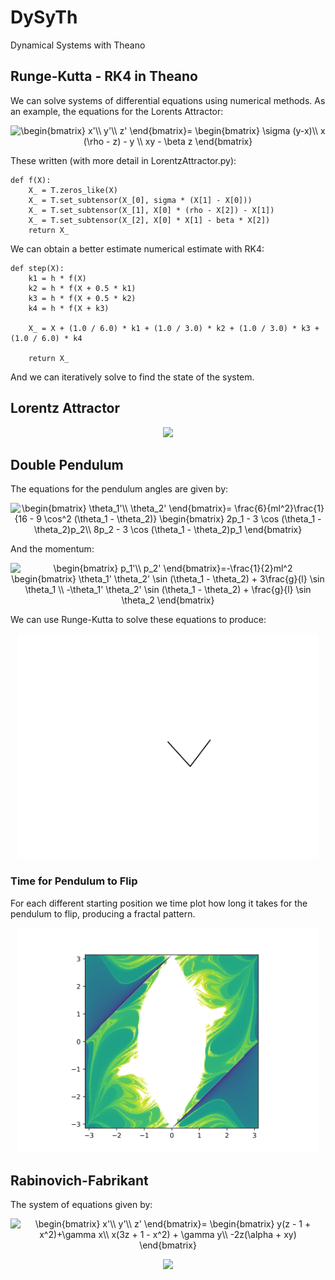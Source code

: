# DySyTh
Dynamical Systems with Theano

## Runge-Kutta - RK4 in Theano
We can solve systems of differential equations using numerical methods. As an example, the equations for the Lorents Attractor:

<p align="center"><img src="https://latex.codecogs.com/gif.latex?\begin{bmatrix}&space;x'\\&space;y'\\&space;z'&space;\end{bmatrix}=&space;\begin{bmatrix}&space;\sigma&space;(y-x)\\&space;x&space;(\rho&space;-&space;z)&space;-&space;y&space;\\&space;xy&space;-&space;\beta&space;z&space;\end{bmatrix}" title="\begin{bmatrix} x'\\ y'\\ z' \end{bmatrix}= \begin{bmatrix} \sigma (y-x)\\ x (\rho - z) - y \\ xy - \beta z \end{bmatrix}" /></p>

These written (with more detail in LorentzAttractor.py):
```
def f(X):
    X_ = T.zeros_like(X)
    X_ = T.set_subtensor(X_[0], sigma * (X[1] - X[0]))
    X_ = T.set_subtensor(X_[1], X[0] * (rho - X[2]) - X[1])
    X_ = T.set_subtensor(X_[2], X[0] * X[1] - beta * X[2])
    return X_
```

We can obtain a better estimate numerical estimate with RK4:
```
def step(X):
    k1 = h * f(X)
    k2 = h * f(X + 0.5 * k1)
    k3 = h * f(X + 0.5 * k2)
    k4 = h * f(X + k3)

    X_ = X + (1.0 / 6.0) * k1 + (1.0 / 3.0) * k2 + (1.0 / 3.0) * k3 + (1.0 / 6.0) * k4

    return X_
```

And we can iteratively solve to find the state of the system.

## Lorentz Attractor
<p align="center">
  <img src="https://github.com/JamesUnicomb/DySyTh/blob/master/LorenzAttractor/LorenzAttractor.gif" width="640" />
</p>


## Double Pendulum
The equations for the pendulum angles are given by:
<p align="center">
  <img src="https://latex.codecogs.com/gif.latex?\begin{bmatrix}&space;\theta_1'\\&space;\theta_2'&space;\end{bmatrix}=&space;\frac{6}{ml^2}\frac{1}{16&space;-&space;9&space;\cos^2&space;(\theta_1&space;-&space;\theta_2)}&space;\begin{bmatrix}&space;2p_1&space;-&space;3&space;\cos&space;(\theta_1&space;-&space;\theta_2)p_2\\&space;8p_2&space;-&space;3&space;\cos&space;(\theta_1&space;-&space;\theta_2)p_1&space;\end{bmatrix}" title="\begin{bmatrix} \theta_1'\\ \theta_2' \end{bmatrix}= \frac{6}{ml^2}\frac{1}{16 - 9 \cos^2 (\theta_1 - \theta_2)} \begin{bmatrix} 2p_1 - 3 \cos (\theta_1 - \theta_2)p_2\\ 8p_2 - 3 \cos (\theta_1 - \theta_2)p_1 \end{bmatrix}" />
</p>

And the momentum:
<p align="center">
  <img src="https://latex.codecogs.com/gif.latex?\begin{bmatrix}&space;p_1'\\&space;p_2'&space;\end{bmatrix}=-\frac{1}{2}ml^2&space;\begin{bmatrix}&space;\theta_1'&space;\theta_2'&space;\sin&space;(\theta_1&space;-&space;\theta_2)&space;&plus;&space;3\frac{g}{l}&space;\sin&space;\theta_1&space;\\&space;-\theta_1'&space;\theta_2'&space;\sin&space;(\theta_1&space;-&space;\theta_2)&space;&plus;&space;\frac{g}{l}&space;\sin&space;\theta_2&space;\end{bmatrix}" title="\begin{bmatrix} p_1'\\ p_2' \end{bmatrix}=-\frac{1}{2}ml^2 \begin{bmatrix} \theta_1' \theta_2' \sin (\theta_1 - \theta_2) + 3\frac{g}{l} \sin \theta_1 \\ -\theta_1' \theta_2' \sin (\theta_1 - \theta_2) + \frac{g}{l} \sin \theta_2 \end{bmatrix}" />
</p>

We can use Runge-Kutta to solve these equations to produce:
<p align="center">
  <img src="https://github.com/JamesUnicomb/DySyTh/blob/master/DoublePendulum/DoublePendulum.gif" width="480" />
</p>


### Time for Pendulum to Flip

For each different starting position we time plot how long it takes for the pendulum to flip, producing a fractal pattern.
<p align="center">
  <img src="https://github.com/JamesUnicomb/DySyTh/blob/master/DoublePendulum/TimeToFlip.png" width="480" />
</p>


## Rabinovich-Fabrikant

The system of equations given by:

<p align="center"><img src="https://latex.codecogs.com/gif.latex?\begin{bmatrix}&space;x'\\&space;y'\\&space;z'&space;\end{bmatrix}=&space;\begin{bmatrix}&space;y(z&space;-&space;1&space;&plus;&space;x^2)&plus;\gamma&space;x\\&space;x(3z&space;&plus;&space;1&space;-&space;x^2)&space;&plus;&space;\gamma&space;y\\&space;-2z(\alpha&space;&plus;&space;xy)&space;\end{bmatrix}" title="\begin{bmatrix} x'\\ y'\\ z' \end{bmatrix}= \begin{bmatrix} y(z - 1 + x^2)+\gamma x\\ x(3z + 1 - x^2) + \gamma y\\ -2z(\alpha + xy) \end{bmatrix}" /></a></p>


<p align="center">
  <img src="https://github.com/JamesUnicomb/DySyTh/blob/master/RabinovichFabrikant/RabinovichFabrikant.gif" width="480" />
</p>

